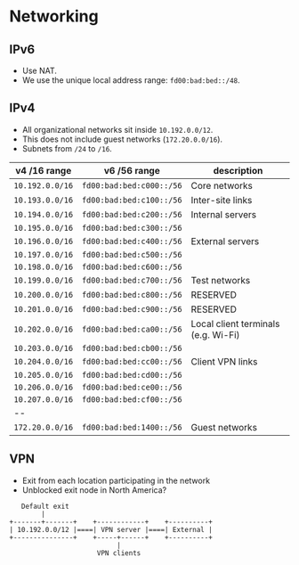 # Networking

## IPv6

- Use NAT.
- We use the unique local address range: `fd00:bad:bed::/48`.

## IPv4

- All organizational networks sit inside `10.192.0.0/12`.
- This does not include guest networks (`172.20.0.0/16`).
- Subnets from `/24` to `/16`.

v4 /16 range | v6 /56 range | description
-------------|--------------|------------
`10.192.0.0/16` | `fd00:bad:bed:c000::/56` | Core networks
`10.193.0.0/16` | `fd00:bad:bed:c100::/56` | Inter-site links
`10.194.0.0/16` | `fd00:bad:bed:c200::/56` | Internal servers
`10.195.0.0/16` | `fd00:bad:bed:c300::/56` | 
`10.196.0.0/16` | `fd00:bad:bed:c400::/56` | External servers
`10.197.0.0/16` | `fd00:bad:bed:c500::/56` | 
`10.198.0.0/16` | `fd00:bad:bed:c600::/56` | 
`10.199.0.0/16` | `fd00:bad:bed:c700::/56` | Test networks
`10.200.0.0/16` | `fd00:bad:bed:c800::/56` | RESERVED
`10.201.0.0/16` | `fd00:bad:bed:c900::/56` | RESERVED
`10.202.0.0/16` | `fd00:bad:bed:ca00::/56` | Local client terminals (e.g. Wi-Fi)
`10.203.0.0/16` | `fd00:bad:bed:cb00::/56` | 
`10.204.0.0/16` | `fd00:bad:bed:cc00::/56` | Client VPN links
`10.205.0.0/16` | `fd00:bad:bed:cd00::/56` | 
`10.206.0.0/16` | `fd00:bad:bed:ce00::/56` | 
`10.207.0.0/16` | `fd00:bad:bed:cf00::/56` | 
-- |
`172.20.0.0/16` | `fd00:bad:bed:1400::/56` | Guest networks



## VPN

- Exit from each location participating in the network
- Unblocked exit node in North America?

```
   Default exit
        |
+-------+-------+    +------------+    +----------+
| 10.192.0.0/12 |====| VPN server |====| External |
+---------------+    +-----+------+    +----------+
                           |
                      VPN clients
```
